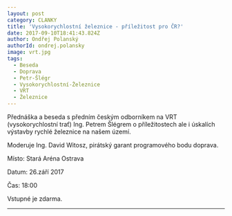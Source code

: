 ```yaml
---
layout: post
category: CLANKY
title: 'Vysokorychlostní železnice - příležitost pro ČR?'
date: 2017-09-10T18:41:43.824Z
author: Ondřej Polanský
authorId: ondrej.polansky
image: vrt.jpg
tags:
  - Beseda
  - Doprava
  - Petr-Šlégr
  - Vysokorychlostní-Železnice
  - VRT
  - Železnice
---
```


Přednáška a beseda s předním českým odborníkem na VRT
(vysokorychlostní trať) Ing. Petrem Šlégrem o příležitostech ale i
úskalích výstavby rychlé železnice na našem území. 

Moderuje Ing. David Witosz, pirátský garant programového bodu doprava.

Místo: Stará Aréna Ostrava

Datum: 26.září 2017

Čas: 18:00

Vstupné je zdarma.

- - -
